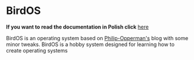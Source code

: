 # BirdOS
****If you want to read the documentation in Polish click**** [here](./docs/pl/PL.README.md)

BirdOS is an operating system based on [Philip-Opperman's](https://os.phil-opp.com/) blog with some minor tweaks. BirdOS is a hobby system designed for learning how to create operating systems
